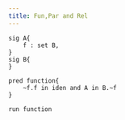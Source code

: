 ```yaml
---
title: Fun,Par and Rel
---
```



```alloy
sig A{
	f : set B,
}
sig B{
}
```

```alloy
pred function{
	~f.f in iden and A in B.~f
}
```

```alloy
run function

```
